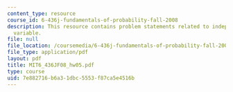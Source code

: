 ```yaml
---
content_type: resource
course_id: 6-436j-fundamentals-of-probability-fall-2008
description: This resource contains problem statements related to independent random
  variable.
file: null
file_location: /coursemedia/6-436j-fundamentals-of-probability-fall-2008/7e882716b6a31dbc5553f87ca5e4516b_MIT6_436JF08_hw05.pdf
file_type: application/pdf
layout: pdf
title: MIT6_436JF08_hw05.pdf
type: course
uid: 7e882716-b6a3-1dbc-5553-f87ca5e4516b
---
```

